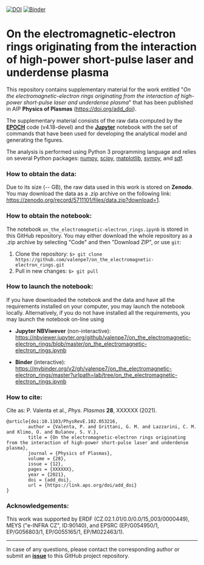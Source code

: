 [![DOI](https://zenodo.org/badge/DOI/10.5281/zenodo.5711100.svg)](https://doi.org/add_doi)
[![Binder](https://mybinder.org/badge_logo.svg)](https://mybinder.org/v2/gh/valenpe7/on_the_electromagnetic-electron_rings/master?urlpath=lab/tree/on_the_electromagnetic-electron_rings.ipynb)

# On the electromagnetic-electron rings originating from the interaction of high-power short-pulse laser and underdense plasma

This repository contains supplementary material for the work entitled "*On the electromagnetic-electron rings originating from the interaction of high-power short-pulse laser and underdense plasma*" that has been published in AIP **Physics of Plasmas** (https://doi.org/add_doi).

The supplementary material consists of the raw data computed by the **[EPOCH](https://cfsa-pmw.warwick.ac.uk/EPOCH)** code (v4.18-devel) and the **[Jupyter](https://jupyter.org/)** notebook with the set of commands that have been used for developing the analytical model and generating the figures.

The analysis is performed using Python 3 programming language and relies on several Python packages: [numpy](https://github.com/numpy/numpy), [scipy](https://github.com/scipy/scipy), [matplotlib](https://github.com/matplotlib/matplotlib), [sympy](https://github.com/sympy/sympy), and [sdf](https://github.com/keithbennett/SDF).

### How to obtain the data:

Due to its size (-- GB), the raw data used in this work is stored on **Zenodo**. You may download the data as a .zip archive on the following link: https://zenodo.org/record/5711101/files/data.zip?download=1.

### How to obtain the notebook:

The notebook `on_the_electromagnetic-electron_rings.ipynb` is stored in this GitHub repository. You may either download the whole repository as a .zip archive by selecting "Code" and then "Download ZIP", or use `git`:

1. Clone the repository: ``` $> git clone https://github.com/valenpe7/on_the_electromagnetic-electron_rings.git ```
2. Pull in new changes: ``` $> git pull ```

### How to launch the notebook:

If you have downloaded the notebook and the data and have all the requirements installed on your computer, you may launch the notebook locally. Alternatively, if you do not have installed all the requirements, you may launch the notebook on-line using
* **Jupyter NBViwever** (non-interactive): https://nbviewer.jupyter.org/github/valenpe7/on_the_electromagnetic-electron_rings/blob/master/on_the_electromagnetic-electron_rings.ipynb

* **Binder** (interactive): https://mybinder.org/v2/gh/valenpe7/on_the_electromagnetic-electron_rings/master?urlpath=lab/tree/on_the_electromagnetic-electron_rings.ipynb

### How to cite:

Cite as: P. Valenta et al., *Phys. Plasmas* **28**, XXXXXX (2021).
```
@article{doi:10.1103/PhysRevE.102.053216,
        author = {Valenta, P. and Grittani, G. M. and Lazzarini, C. M. and Klimo, O. and Bulanov, S. V.},
        title = {On the electromagnetic-electron rings originating from the interaction of high-power short-pulse laser and underdense plasma},
        journal = {Physics of Plasmas},
        volume = {28},
        issue = {12},
        pages = {XXXXXX},
        year = {2021},
        doi = {add_doi},
        url = {https://link.aps.org/doi/add_doi}
}
```

### Acknowledgements:

This work was supported by ERDF (CZ.02.1.01/0.0/0.0/15_003/0000449), MEYS ("e-INFRA CZ", ID:90140), and EPSRC (EP/G054950/1, EP/G056803/1, EP/G055165/1, EP/M022463/1).

---

In case of any questions, please contact the corresponding author or submit an **[issue](https://github.com/valenpe7/on_the_electromagnetic-electron_rings/issues)** to this GitHub project repository.

